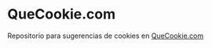 # QueCookie.com

Repositorio para sugerencias de cookies en [QueCookie.com](https://quecookie.com/)
